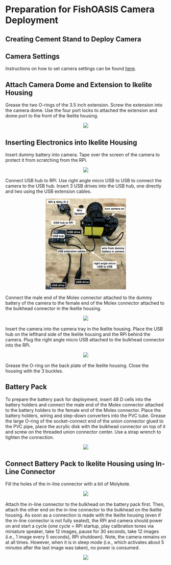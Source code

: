 # Preparation for FishOASIS Camera Deployment 

## Creating Cement Stand to Deploy Camera

## Camera Settings

Instructions on how to set camera settings can be found [here](/deployment/FishOASIS_camera_settings.md).

## Attach Camera Dome and Extension to Ikelite Housing

Grease the two O-rings of the 3.5 inch extension. Screw the extension into the camera dome. Use the four port locks to attached the extension and dome port to the front of the Ikelite housing.

<p align="center">
<img src="/hardware/images/IMG_0181.jpg" width="50%">
</p>

## Inserting Electronics into Ikelite Housing

Insert dummy battery into camera. Tape over the screen of the camera to protect it from scratching from the RPi.

<p align="center">
<img src="/hardware/images/IMG_0165.jpg" width="50%">
</p>

Connect USB hub to RPi. Use right angle micro USB to USB to connect the camera to the USB hub. Insert 3 USB drives into the USB hub, one directly and two using the USB extension cables.

<p align="center">
<img src="/hardware/images/IMG_0162.jpg" width="50%">
</p>

Connect the male end of the Molex connector attached to the dummy battery of the camera to the female end of the Molex connector attached to the bulkhead connector in the Ikelite housing. 

<p align="center">
<img src="/hardware/images/IMG_0171.jpg" width="50%">
</p>

Insert the camera into the camera tray in the Ikelite housing. Place the USB hub on the lefthand side of the Ikelite housing and the RPi behind the camera. Plug the right angle micro USB attached to the bulkhead connector into the RPi.

<p align="center">
<img src="/hardware/images/IMG_0143.jpg" width="50%">
</p>

Grease the O-ring on the back plate of the Ikelite housing. Close the housing with the 3 buckles.

## Battery Pack

To prepare the battery pack for deployment, insert 48 D cells into the battery holders and connect the male end of the Molex connector attached to the battery holders to the female end of the Molex connector. Place the battery holders, wiring and step-down converters into the PVC tube. Grease the large O-ring of the socket-connect end of the union connector glued to the PVC pipe, place the acrylic disk with the bulkhead connector on top of it and screw on the threaded union connector center. Use a strap wrench to tighten the connection.

<p align="center">
<img src="/hardware/images/IMG_0126.jpg" width="40%">
</p>

## Connect Battery Pack to Ikelite Housing using In-Line Connector

Fill the holes of the in-line connector with a bit of Molykote. 

<p align="center">
<img src="/hardware/images/IMG_0129.jpg" width="40%">
</p>

Attach the in-line connector to the bulkhead on the battery pack first. Then, attach the other end on the in-line connector to the bulkhead on the Ikelite housing. As soon as a connection is made with the Ikelite housing (even if the in-line connector is not fully seated), the RPi and camera should power on and start a cycle {one cycle = RPi startup, play calibration tones via miniature speaker, take 12 images,  pause for 30 seconds, take 12 images (i.e., 1 image every 5 seconds), RPi shutdown}. Note, the camera remains on at all times. However, when it is in sleep mode (i.e., which activates about 5 minutes after the last image was taken), no power is consumed.

<p align="center">
<img src="/hardware/images/IMG_0184.jpg" width="50%">
</p>
